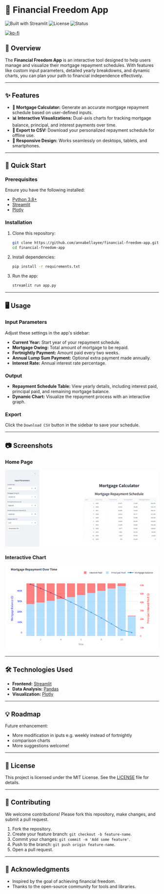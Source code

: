 
# 🏡 Financial Freedom App

![Built with Streamlit](https://img.shields.io/badge/Built%20with-Streamlit-%23FF4B4B)
![License](https://img.shields.io/badge/License-MIT-blue.svg)
![Status](https://img.shields.io/badge/Status-Active-brightgreen)

[![ko-fi](https://ko-fi.com/img/githubbutton_sm.svg)](https://ko-fi.com/I2I7181CR0)

## 📖 Overview

The **Financial Freedom App** is an interactive tool designed to help users manage and visualize their mortgage repayment schedules. With features like custom input parameters, detailed yearly breakdowns, and dynamic charts, you can plan your path to financial independence effectively.

---

## ✨ Features

- **🧮 Mortgage Calculator:** Generate an accurate mortgage repayment schedule based on user-defined inputs.
- **📊 Interactive Visualizations:** Dual-axis charts for tracking mortgage balance, principal, and interest payments over time.
- **📂 Export to CSV:** Download your personalized repayment schedule for offline use.
- **📱 Responsive Design:** Works seamlessly on desktops, tablets, and smartphones.

---

## 🚀 Quick Start

### Prerequisites

Ensure you have the following installed:

- [Python 3.8+](https://www.python.org/downloads/)
- [Streamlit](https://streamlit.io/)
- [Plotly](https://plotly.com/python/)

### Installation

1. Clone this repository:

   ```bash
   git clone https://github.com/annabellayee/financial-freedom-app.git
   cd financial-freedom-app
   ```

2. Install dependencies:

   ```bash
   pip install -r requirements.txt
   ```

3. Run the app:

   ```bash
   streamlit run app.py
   ```

---

## 🖥️ Usage

### Input Parameters
Adjust these settings in the app's sidebar:
- **Current Year:** Start year of your repayment schedule.
- **Mortgage Owing:** Total amount of mortgage to be repaid.
- **Fortnightly Payment:** Amount paid every two weeks.
- **Annual Lump Sum Payment:** Optional extra payment made annually.
- **Interest Rate:** Annual interest rate percentage.

### Output
- **Repayment Schedule Table:** View yearly details, including interest paid, principal paid, and remaining mortgage balance.
- **Dynamic Chart:** Visualize the repayment process with an interactive graph.

### Export
Click the `Download CSV` button in the sidebar to save your schedule.

---

## 📷 Screenshots

### Home Page
![Home Page](img/homepage.png)

### Interactive Chart
![Interactive Chart](img/chart.png)

---

## 🛠️ Technologies Used

- **Frontend:** [Streamlit](https://streamlit.io/)
- **Data Analysis:** [Pandas](https://pandas.pydata.org/)
- **Visualization:** [Plotly](https://plotly.com/python/)

---

## 💡 Roadmap

Future enhancement:
- More modification in iputs e.g. weekly instead of fortnightly
- comparison charts
- More suggestions welcome!

---

## 📜 License

This project is licensed under the MIT License. See the [LICENSE](LICENSE) file for details.

---

## 🤝 Contributing

We welcome contributions! Please fork this repository, make changes, and submit a pull request.

1. Fork the repository.
2. Create your feature branch: `git checkout -b feature-name`.
3. Commit your changes: `git commit -m 'Add some feature'`.
4. Push to the branch: `git push origin feature-name`.
5. Open a pull request.

---

## 🌟 Acknowledgments

- Inspired by the goal of achieving financial freedom.
- Thanks to the open-source community for tools and libraries.
